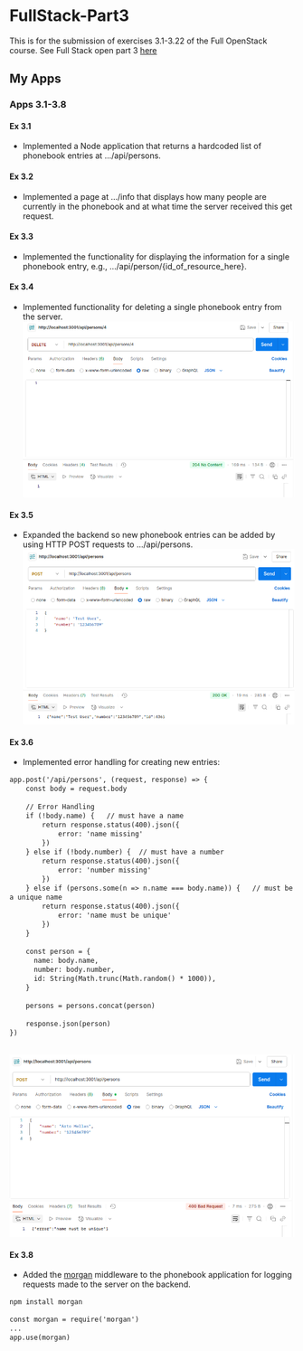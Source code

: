 # FullStack-Part3
This is for the submission of exercises 3.1-3.22 of the Full OpenStack course. See Full Stack open part 3 [here](https://fullstackopen.com/en/part3)

## My Apps

### Apps 3.1-3.8
#### Ex 3.1
- Implemented a Node application that returns a hardcoded list of phonebook entries at .../api/persons.

#### Ex 3.2
- Implemented a page at .../info that displays how many people are currently in the phonebook and at what time the server received this get request.

#### Ex 3.3
- Implemented the functionality for displaying the information for a single phonebook entry, e.g., .../api/person/{id_of_resource_here}.

#### Ex 3.4
- Implemented functionality for deleting a single phonebook entry from the server.
<br>![PNG of CHH02's Ex 3.4 being tested by Postman](./public/Ex3-4_Screenshot.png)

#### Ex 3.5
- Expanded the backend so new phonebook entries can be added by using HTTP POST requests to .../api/persons.
<br>![PNG of CHH02's Ex 3.5 being tested by Postman](./public/Ex3-5_Screenshot.png)

#### Ex 3.6
- Implemented error handling for creating new entries:
```JS
app.post('/api/persons', (request, response) => {
    const body = request.body
  
    // Error Handling
    if (!body.name) {   // must have a name
        return response.status(400).json({ 
            error: 'name missing' 
        })
    } else if (!body.number) {  // must have a number
        return response.status(400).json({
            error: 'number missing'
        })
    } else if (persons.some(n => n.name === body.name)) {   // must be a unique name
        return response.status(400).json({
            error: 'name must be unique'
        })
    }
  
    const person = {
      name: body.name,
      number: body.number,
      id: String(Math.trunc(Math.random() * 1000)),
    }
  
    persons = persons.concat(person)
  
    response.json(person)
})
```
<br>![PNG of CHH02's Ex 3.6 being tested by Postman](./public/Ex3-6_Screenshot.png)

#### Ex 3.8
- Added the [morgan]() middleware to the phonebook application for logging requests made to the server on the backend.
```Bash
npm install morgan
```
```JS
const morgan = require('morgan')
...
app.use(morgan)
```